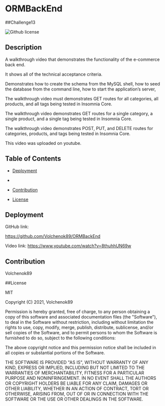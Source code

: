# ORMBackEnd

##Challenge13

![Github license](https://img.shields.io/badge/license-MIT-blue.svg)

## Description

A walkthrough video that demonstrates the functionality of the e-commerce back end.

It shows all of the technical acceptance criteria.

Demonstrates how to create the schema from the MySQL shell, how to seed the database from the command line, how to start the application’s server,

The walkthrough video must demonstrates GET routes for all categories, all products, and all tags being tested in Insomnia Core.

The walkthrough video  demonstrates GET routes for a single category, a single product, and a single tag being tested in Insomnia Core.

The walkthrough video demonstrates POST, PUT, and DELETE routes for categories, products, and tags being tested in Insomnia Core.

This video was uploaded on youtube.


## Table of Contents
- [Deployment](#deployment)
-

- [Contribution](#contribution)
 

- [License](#license)


## Deployment

GitHub link:

https://github.com/Volchenok89/ORMBackEnd

Video link:
https://www.youtube.com/watch?v=8thuhhUN69w


## Contribution
Volchenok89

 
##License

MIT

Copyright (C) 2021, Volchenok89

Permission is hereby granted, free of charge, to any person obtaining a copy
of this software and associated documentation files (the "Software"), to deal
in the Software without restriction, including without limitation the rights
to use, copy, modify, merge, publish, distribute, sublicense, and/or sell
copies of the Software, and to permit persons to whom the Software is
furnished to do so, subject to the following conditions:

The above copyright notice and this permission notice shall be included in all
copies or substantial portions of the Software.

THE SOFTWARE IS PROVIDED "AS IS", WITHOUT WARRANTY OF ANY KIND, EXPRESS OR
IMPLIED, INCLUDING BUT NOT LIMITED TO THE WARRANTIES OF MERCHANTABILITY,
FITNESS FOR A PARTICULAR PURPOSE AND NONINFRINGEMENT. IN NO EVENT SHALL THE
AUTHORS OR COPYRIGHT HOLDERS BE LIABLE FOR ANY CLAIM, DAMAGES OR OTHER
LIABILITY, WHETHER IN AN ACTION OF CONTRACT, TORT OR OTHERWISE, ARISING FROM,
OUT OF OR IN CONNECTION WITH THE SOFTWARE OR THE USE OR OTHER DEALINGS IN THE
SOFTWARE.
